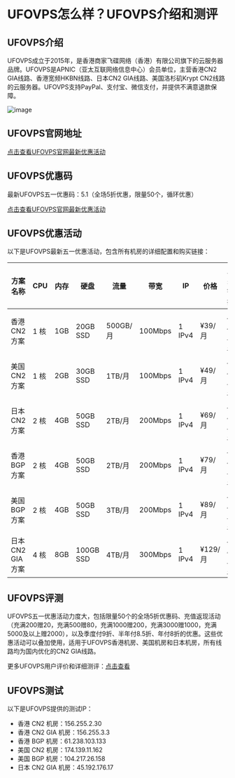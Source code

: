 # UFOVPS怎么样？UFOVPS介绍和测评

## UFOVPS介绍

UFOVPS成立于2015年，是香港商家飞碟网络（香港）有限公司旗下的云服务器品牌。UFOVPS是APNIC（亚太互联网络信息中心）会员单位，主营香港CN2 GIA线路、香港宽频HKBN线路、日本CN2 GIA线路、美国洛杉矶Krypt CN2线路的云服务器。UFOVPS支持PayPal、支付宝、微信支付，并提供不满意退款保障。

![image](https://github.com/rokomanrabby859473/UFOVPS/assets/169513700/4d40f1cd-122c-40e8-89de-7725a344132b)

## UFOVPS官网地址

[点击查看UFOVPS官网最新优惠活动](https://www.ufovps.com/aff.php?aff=1153)

## UFOVPS优惠码

最新UFOVPS五一优惠码：5.1（全场5折优惠，限量50个，循环优惠）

[点击查看UFOVPS官网最新优惠活动](https://www.ufovps.com/aff.php?aff=1153)

## UFOVPS优惠活动

以下是UFOVPS最新五一优惠活动，包含所有机房的详细配置和购买链接：

| 方案名称 | CPU | 内存 | 硬盘 | 流量 | 带宽 | IP | 价格 | 购买链接 |
|---|---|---|---|---|---|---|---|---|
| 香港 CN2 方案 | 1 核 | 1GB | 20GB SSD | 500GB/月 | 100Mbps | 1 IPv4 | ¥39/月 | [立即购买](https://www.ufovps.com/aff.php?aff=1153) |
| 美国 CN2 方案 | 1 核 | 2GB | 30GB SSD | 1TB/月 | 100Mbps | 1 IPv4 | ¥49/月 | [立即购买](https://www.ufovps.com/aff.php?aff=1153) |
| 日本 CN2 方案 | 2 核 | 4GB | 50GB SSD | 2TB/月 | 200Mbps | 1 IPv4 | ¥69/月 | [立即购买](https://www.ufovps.com/aff.php?aff=1153) |
| 香港 BGP 方案 | 2 核 | 4GB | 50GB SSD | 2TB/月 | 200Mbps | 1 IPv4 | ¥79/月 | [立即购买](https://www.ufovps.com/aff.php?aff=1153) |
| 美国 BGP 方案 | 2 核 | 4GB | 50GB SSD | 3TB/月 | 200Mbps | 1 IPv4 | ¥89/月 | [立即购买](https://www.ufovps.com/aff.php?aff=1153) |
| 日本 CN2 GIA 方案 | 4 核 | 8GB | 100GB SSD | 4TB/月 | 300Mbps | 1 IPv4 | ¥129/月 | [立即购买](https://www.ufovps.com/aff.php?aff=1153) |

## UFOVPS评测

UFOVPS五一优惠活动力度大，包括限量50个的全场5折优惠码、充值返现活动（充满200赠20，充满500赠80，充满1000赠200，充满3000赠1000，充满5000及以上赠2000），以及季度付9折、半年付8.5折、年付8折的优惠。这些优惠活动可以叠加使用，适用于UFOVPS香港机房、美国机房和日本机房，所有线路均为国内优化的CN2 GIA线路。

更多UFOVPS用户评价和详细测评：[点击查看](https://www.ufovps.com/aff.php?aff=1153)

## UFOVPS测试

以下是UFOVPS提供的测试IP：

- 香港 CN2 机房：156.255.2.30
- 香港 CN2 GIA 机房：156.255.3.3
- 香港 BGP 机房：61.238.103.133
- 美国 CN2 机房：174.139.11.162
- 美国 BGP 机房：104.217.26.158
- 日本 CN2 GIA 机房：45.192.176.17
